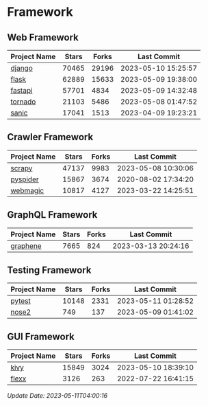 # Framework

## Web Framework
| Project Name | Stars | Forks | Last Commit |
| ------------ | ----- | ----- | ----------- |
| [django](https://github.com/django/django) | 70465 | 29196 | 2023-05-10 15:25:57 |
| [flask](https://github.com/pallets/flask) | 62889 | 15633 | 2023-05-09 19:38:00 |
| [fastapi](https://github.com/tiangolo/fastapi) | 57701 | 4834 | 2023-05-09 14:32:48 |
| [tornado](https://github.com/tornadoweb/tornado) | 21103 | 5486 | 2023-05-08 01:47:52 |
| [sanic](https://github.com/sanic-org/sanic) | 17041 | 1513 | 2023-04-09 19:23:21 |

## Crawler Framework
| Project Name | Stars | Forks | Last Commit |
| ------------ | ----- | ----- | ----------- |
| [scrapy](https://github.com/scrapy/scrapy) | 47137 | 9983 | 2023-05-08 10:30:06 |
| [pyspider](https://github.com/binux/pyspider) | 15867 | 3674 | 2020-08-02 17:34:20 |
| [webmagic](https://github.com/code4craft/webmagic) | 10817 | 4127 | 2023-03-22 14:25:51 |

## GraphQL Framework
| Project Name | Stars | Forks | Last Commit |
| ------------ | ----- | ----- | ----------- |
| [graphene](https://github.com/graphql-python/graphene) | 7665 | 824 | 2023-03-13 20:24:16 |

## Testing Framework
| Project Name | Stars | Forks | Last Commit |
| ------------ | ----- | ----- | ----------- |
| [pytest](https://github.com/pytest-dev/pytest) | 10148 | 2331 | 2023-05-11 01:28:52 |
| [nose2](https://github.com/nose-devs/nose2) | 749 | 137 | 2023-05-09 01:41:02 |

## GUI Framework
| Project Name | Stars | Forks | Last Commit |
| ------------ | ----- | ----- | ----------- |
| [kivy](https://github.com/kivy/kivy) | 15849 | 3024 | 2023-05-10 18:39:10 |
| [flexx](https://github.com/flexxui/flexx) | 3126 | 263 | 2022-07-22 16:41:15 |

*Update Date: 2023-05-11T04:00:16*
